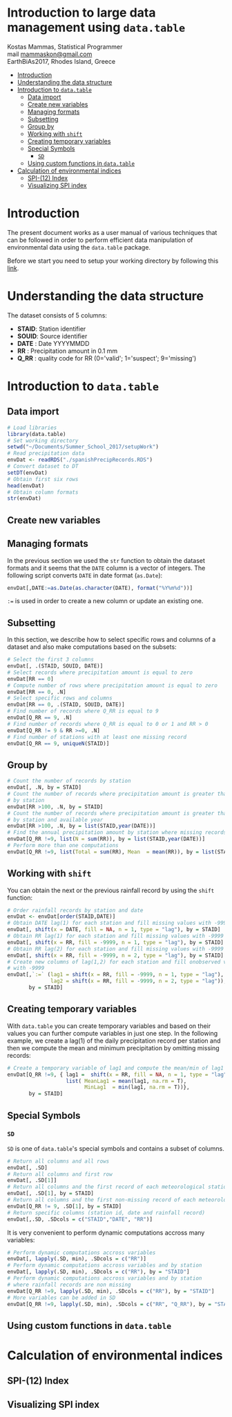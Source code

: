 Introduction to large data management using `data.table` <br>
================
Kostas Mammas, Statistical Programmer <br> mail <mammaskon@gmail.com> <br>
EarthBiAs2017, Rhodes Island, Greece

-   [Introduction](#introduction)
-   [Understanding the data structure](#understanding-the-data-structure)
-   [Introduction to `data.table`](#introduction-to-data.table)
    -   [Data import](#data-import)
    -   [Create new variables](#create-new-variables)
    -   [Managing formats](#managing-formats)
    -   [Subsetting](#subsetting)
    -   [Group by](#group-by)
    -   [Working with `shift`](#working-with-shift)
    -   [Creating temporary variables](#creating-temporary-variables)
    -   [Special Symbols](#special-symbols)
        -   [`SD`](#sd)
    -   [Using custom functions in `data.table`](#using-custom-functions-in-data.table)
-   [Calculation of environmental indices](#calculation-of-environmental-indices)
    -   [SPI-(12) Index](#spi-12-index)
    -   [Visualizing SPI index](#visualizing-spi-index)

Introduction
============

The present document works as a user manual of various techniques that can be followed in order to perform efficient data manipulation of environmental data using the `data.table` package.

Before we start you need to setup your working directory by following this [link](https://github.com/mammask/EarthBiAs2017/blob/master/setupR.md).

Understanding the data structure
================================

The dataset consists of 5 columns:

-   **STAID**: Station identifier
-   **SOUID**: Source identifier
-   **DATE** : Date YYYYMMDD
-   **RR** : Precipitation amount in 0.1 mm
-   **Q\_RR** : quality code for RR (0='valid'; 1='suspect'; 9='missing')

Introduction to `data.table`
============================

Data import
-----------

``` r
# Load libraries
library(data.table)
# Set working directory
setwd("~/Documents/Summer_School_2017/setupWork")
# Read precipitation data
envDat <- readRDS("./spanishPrecipRecords.RDS")
# Convert dataset to DT
setDT(envDat)
# Obtain first six rows
head(envDat)
# Obtain column formats
str(envDat)
```

Create new variables
--------------------

Managing formats
----------------

In the previous section we used the `str` function to obtain the dataset formats and it seems that the `DATE` column is a vector of integers. The following script converts `DATE` in date format (`as.Date`):

``` r
envDat[,DATE:=as.Date(as.character(DATE), format("%Y%m%d"))]
```

`:=` is used in order to create a new column or update an existing one.

Subsetting
----------

In this section, we describe how to select specific rows and columns of a dataset and also make computations based on the subsets:

``` r
# Select the first 3 columns
envDat[, .(STAID, SOUID, DATE)]
# Select records where precipitation amount is equal to zero
envDat[RR == 0]
# Compute number of rows where precipitation amount is equal to zero
envDat[RR == 0, .N]
# Select specific rows and columns
envDat[RR == 0, .(STAID, SOUID, DATE)]
# Find number of records where Q_RR is equal to 9
envDat[Q_RR == 9, .N]
# Find number of records where Q_RR is equal to 0 or 1 and RR > 0 
envDat[Q_RR != 9 & RR >=0, .N]
# Find number of stations with at least one missing record
envDat[Q_RR == 9, uniqueN(STAID)]
```

Group by
--------

``` r
# Count the number of records by station
envDat[, .N, by = STAID]
# Count the number of records where precipitation amount is greater than 100 mm
# by station
envDat[RR >100, .N, by = STAID]
# Count the number of records where precipitation amount is greater than 100 mm
# by station and available year
envDat[RR >100, .N, by = list(STAID,year(DATE))]
# Find the annual precipitation amount by station where missing records are omitted
envDat[Q_RR !=9, list(N = sum(RR)), by = list(STAID,year(DATE))]
# Perform more than one computations
envDat[Q_RR !=9, list(Total = sum(RR), Mean  = mean(RR)), by = list(STAID,year(DATE))]
```

Working with `shift`
--------------------

You can obtain the next or the previous rainfall record by using the `shift` function:

``` r
# Order rainfall records by station and date
envDat <- envDat[order(STAID,DATE)]
# Obtain DATE lag(1) for each station and fill missing values with -9999
envDat[, shift(x = DATE, fill = NA, n = 1, type = "lag"), by = STAID]
# Obtain RR lag(1) for each station and fill missing values with -9999
envDat[, shift(x = RR, fill = -9999, n = 1, type = "lag"), by = STAID]
# Obtain RR lag(2) for each station and fill missing values with -9999
envDat[, shift(x = RR, fill = -9999, n = 2, type = "lag"), by = STAID]
# Create new columns of lag(1,2) for each station and fill onobserved values
# with -9999
envDat[,`:=` (lag1 = shift(x = RR, fill = -9999, n = 1, type = "lag"),
              lag2 = shift(x = RR, fill = -9999, n = 2, type = "lag")),
       by = STAID]
```

Creating temporary variables
----------------------------

With `data.table` you can create temporary variables and based on their values you can further compute variables in just one step. In the following example, we create a lag(1) of the daily precipitation record per station and then we compute the mean and minimum precipitation by omitting missing records:

``` r
# Create a temporary variable of lag1 and compute the mean/min of lag1
envDat[Q_RR !=9, { lag1 =  shift(x = RR, fill = NA, n = 1, type = "lag")
                   list( MeanLag1 = mean(lag1, na.rm = T),
                         MinLag1  = min(lag1, na.rm = T))},
       by = STAID]
```

Special Symbols
---------------

### `SD`

`SD` is one of `data.table`'s special symbols and contains a subset of columns.

``` r
# Return all columns and all rows
envDat[, .SD]
# Return all columns and first row
envDat[, .SD[1]]
# Return all columns and the first record of each meteorological station
envDat[, .SD[1], by = STAID]
# Return all columns and the first non-missing record of each meteorological station
envDat[Q_RR != 9, .SD[1], by = STAID]
# Return specific columns (station id, date and rainfall record)
envDat[,.SD, .SDcols = c("STAID","DATE", "RR")]
```

It is very convenient to perform dynamic computations accross many variables:

``` r
# Perform dynamic computations accross variables
envDat[, lapply(.SD, min), .SDcols = c("RR")]
# Perform dynamic computations accross variables and by station
envDat[, lapply(.SD, min), .SDcols = c("RR"), by = "STAID"]
# Perform dynamic computations accross variables and by station
# where rainfall records are non missing
envDat[Q_RR !=9, lapply(.SD, min), .SDcols = c("RR"), by = "STAID"]
# More variables can be added in SD
envDat[Q_RR !=9, lapply(.SD, min), .SDcols = c("RR", "Q_RR"), by = "STAID"]
```

Using custom functions in `data.table`
--------------------------------------

Calculation of environmental indices
====================================

SPI-(12) Index
--------------

Visualizing SPI index
---------------------
